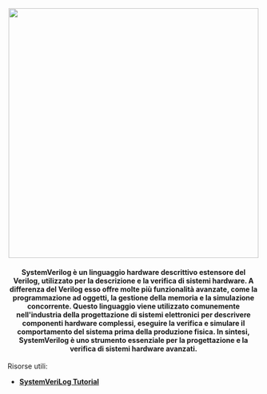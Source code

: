 <div align="center">
<img src="https://antmicro.com/blog/images/systemverilog.svg" width=500>
</div>

#### <p align="center"> SystemVerilog è un linguaggio hardware descrittivo estensore del Verilog, utilizzato per la descrizione e la verifica di sistemi hardware. A differenza del Verilog esso offre molte più funzionalità avanzate, come la programmazione ad oggetti, la gestione della memoria e la simulazione concorrente. Questo linguaggio viene utilizzato comunemente nell'industria della progettazione di sistemi elettronici per descrivere componenti hardware complessi, eseguire la verifica e simulare il comportamento del sistema prima della produzione fisica. In sintesi, SystemVerilog è uno strumento essenziale per la progettazione e la verifica di sistemi hardware avanzati. </p>
Risorse utili:
- __[SystemVeriLog Tutorial](https://www.chipverify.com/systemverilog/systemverilog-tutorial)__
